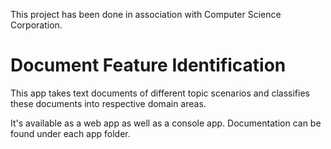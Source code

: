 This project has been done in association with Computer Science Corporation.
 
# Document Feature Identification
This app takes text documents of different topic scenarios and classifies these documents into respective domain areas. 

It's available as a web app as well as a console app. Documentation can be found under each app folder.